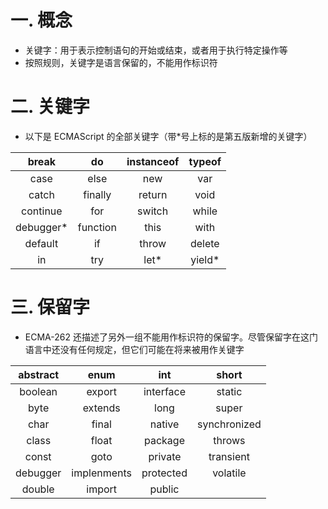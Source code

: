# 一. 概念
- 关键字：用于表示控制语句的开始或结束，或者用于执行特定操作等
- 按照规则，关键字是语言保留的，不能用作标识符

# 二. 关键字
- 以下是 ECMAScript 的全部关键字（带*号上标的是第五版新增的关键字）


break | do | instanceof | typeof
:---:|:---: |:---: |:---:
case |	else | new |	var
catch |	finally |	return |	void
continue |	for |	switch| 	while
debugger* |	function |	this |	with
default |	if |	throw |	delete
in |	try |	let* |	yield*

# 三. 保留字
- ECMA-262 还描述了另外一组不能用作标识符的保留字。尽管保留字在这门语言中还没有任何规定，但它们可能在将来被用作关键字

abstract | enum | int | short
:---:|:---: |:---: |:---:
boolean |	export |	interface |	static
byte |	extends |	long |	super
char |	final |	native 	|synchronized
class |	float |	package |	throws
const |	goto |	private |	transient
debugger |	implenments |	protected |	volatile
double| 	import 	|public 	|
